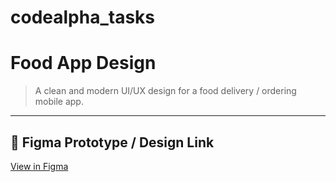 # codealpha_tasks

# Food App Design

> A clean and modern UI/UX design for a food delivery / ordering mobile app.

---

## 📌 Figma Prototype / Design Link

[View in Figma](https://www.figma.com/design/JFCgjUweIQXCuSoUNgGkRt/Food-app?node-id=0-1&t=UtQvbbmEcrF7i5oZ-1)
